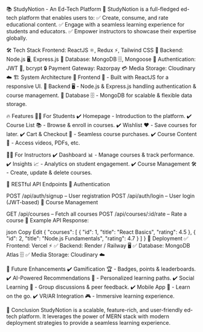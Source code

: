 📚 StudyNotion - An Ed-Tech Platform
🚀 StudyNotion is a full-fledged ed-tech platform that enables users to:
✅ Create, consume, and rate educational content.
✅ Engage with a seamless learning experience for students and educators.
✅ Empower instructors to showcase their expertise globally.

🛠️ Tech Stack
Frontend: ReactJS ⚛️, Redux ⚡, Tailwind CSS 🎨
Backend: Node.js 🖥️, Express.js 🚀
Database: MongoDB 🗄️, Mongoose 📖
Authentication: JWT 🔑, bcrypt 🔒
Payment Gateway: Razorpay 💳
Media Storage: Cloudinary ☁️
🏗️ System Architecture
🔹 Frontend 🎨 - Built with ReactJS for a responsive UI.
🔹 Backend 🖥️ - Node.js & Express.js handling authentication & course management.
🔹 Database 🗄️ - MongoDB for scalable & flexible data storage.

🔥 Features
👩‍🎓 For Students
✔️ Homepage - Introduction to the platform.
✔️ Course List 📚 - Browse & enroll in courses.
✔️ Wishlist ❤️ - Save courses for later.
✔️ Cart & Checkout 🛒 - Seamless course purchases.
✔️ Course Content 📖 - Access videos, PDFs, etc.

👨‍🏫 For Instructors
✔️ Dashboard 📊 - Manage courses & track performance.
✔️ Insights 📈 - Analytics on student engagement.
✔️ Course Management 🛠️ - Create, update & delete courses.

🔗 RESTful API Endpoints
📌 Authentication

POST /api/auth/signup – User registration
POST /api/auth/login – User login (JWT-based)
📌 Course Management

GET /api/courses – Fetch all courses
POST /api/courses/:id/rate – Rate a course
📌 Example API Response:

json
Copy
Edit
{
  "courses": [
    { "id": 1, "title": "React Basics", "rating": 4.5 },
    { "id": 2, "title": "Node.js Fundamentals", "rating": 4.7 }
  ]
}
🚀 Deployment
✅ Frontend: Vercel ⚡
✅ Backend: Render / Railway 🖥️
✅ Database: MongoDB Atlas 🗄️
✅ Media Storage: Cloudinary ☁️

🔮 Future Enhancements
✔️ Gamification 🏆 - Badges, points & leaderboards.
✔️ AI-Powered Recommendations 🤖 - Personalized learning paths.
✔️ Social Learning 💬 - Group discussions & peer feedback.
✔️ Mobile App 📱 - Learn on the go.
✔️ VR/AR Integration 🎮 - Immersive learning experience.

📢 Conclusion
StudyNotion is a scalable, feature-rich, and user-friendly ed-tech platform.
It leverages the power of MERN stack with modern deployment strategies to provide a seamless learning experience.


 
 
